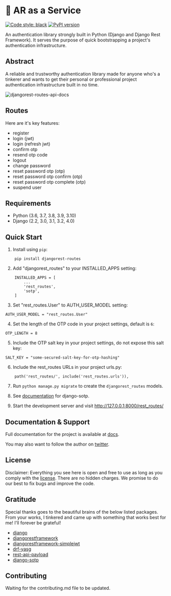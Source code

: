 
# 🔐 AR as a Service


[![Code style: black](https://img.shields.io/badge/code%20style-black-000000.svg)](https://github.com/psf/black)
[![PyPI version](https://badge.fury.io/py/djangorest-routes.svg)](https://badge.fury.io/py/djangorest-routes)


An authentication library strongly built in Python (Django and Django Rest Framework). It serves the purpose of quick bootstrapping a project's authentication infrastructure.



Abstract
-----------
A reliable and trustworthy authentication library made for anyone who's a tinkerer and wants to get their personal or professional project authentication infrastructure built in no time.

![djangorest-routes-api-docs](https://user-images.githubusercontent.com/55067204/185800448-a5ce0814-0228-47a4-8030-293d30b3d793.png)



Routes
---------
Here are it's key features:

- register
- login (jwt)
- login (refresh jwt)
- confirm otp 
- resend otp code
- logout
- change password
- reset password otp (otp)
- reset password otp confirm (otp)
- reset password otp complete (otp)
- suspend user


Requirements
---------------

* Python (3.6, 3.7, 3.8, 3.9, 3.10)
* Django (2.2, 3.0, 3.1, 3.2, 4.0)


Quick Start
-----------

1. Install using `pip`:
```
    pip install djangorest-routes
```

2. Add "djangorest_routes" to your INSTALLED_APPS setting:
```
    INSTALLED_APPS = [
        ...
        'rest_routes',
        'sotp',
    ]
```

3. Set "rest_routes.User" to AUTH_USER_MODEL setting:
```
AUTH_USER_MODEL = "rest_routes.User"
```

4. Set the length of the OTP code in your project settings, default is `6`:
```
OTP_LENGTH = 8
```

5. Include the OTP salt key in your project settings, do not expose this salt key:
```
SALT_KEY = "some-secured-salt-key-for-otp-hashing"
```

6. Include the rest_routes URLs in your project urls.py:
```
    path('rest_routes/', include('rest_routes.urls')),
```

7. Run ``python manage.py migrate`` to create the `djangorest_routes` models.

8. See [documentation](https://github.com/israelabraham/django-sotp#readme) for django-sotp.

9. Start the development server and visit http://127.0.0.1:8000/rest_routes/


Documentation & Support
--------------------------

Full documentation for the project is available at [docs](https://djangorest-routes.digitalstade.com/).

You may also want to follow the author on [twitter](https://twitter.com/israelabraham_).


License
---------
Disclaimer: Everything you see here is open and free to use as long as you comply with the [license](https://github.com/israelabraham/djangorest-routes/blob/main/LICENSE.txt). There are no hidden charges. We promise to do our best to fix bugs and improve the code.


Gratitude
----------
Special thanks goes to the beautiful brains of the below listed packages. From your works, I tinkered and came up with something that works best for me! I'll forever be grateful!

- [django](https://github.com/django/django)
- [djangorestframework](https://github.com/encode/django-rest-framework)
- [djangorestframework-simplejwt](https://github.com/jazzband/djangorestframework-simplejwt)
- [drf-yasg](https://github.com/axnsan12/drf-yasg)
- [rest-api-payload](https://github.com/israelabraham/api-payload)
- [django-sotp](https://github.com/israelabraham/django-sotp)

## Contributing 

Waiting for the contributing.md file to be updated. 
